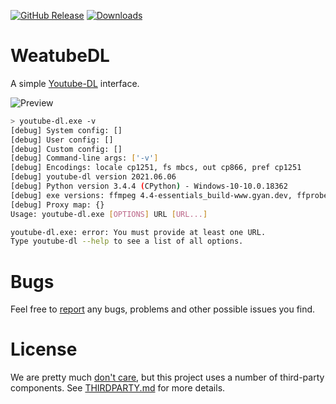 [![GitHub Release](https://img.shields.io/github/v/release/dificento/weatubedl)]() [![Downloads](https://img.shields.io/github/downloads/dificento/weatubedl/latest/total)]()

# WeatubeDL

A simple [Youtube-DL](https://github.com/ytdl-org/youtube-dl) interface.

![Preview](https://files.dificen.to/index.php/s/3TdrweSAXBWEHQc/download/Screenshot_182.png)  

``` bash
> youtube-dl.exe -v
[debug] System config: []
[debug] User config: []
[debug] Custom config: []
[debug] Command-line args: ['-v']
[debug] Encodings: locale cp1251, fs mbcs, out cp866, pref cp1251
[debug] youtube-dl version 2021.06.06
[debug] Python version 3.4.4 (CPython) - Windows-10-10.0.18362
[debug] exe versions: ffmpeg 4.4-essentials_build-www.gyan.dev, ffprobe 4.4-essentials_build-www.gyan.dev
[debug] Proxy map: {}
Usage: youtube-dl.exe [OPTIONS] URL [URL...]

youtube-dl.exe: error: You must provide at least one URL.
Type youtube-dl --help to see a list of all options.
```

# Bugs

Feel free to [report](https://github.com/Dificento/WeatubeDL/issues) any bugs, problems and other possible issues you find. 

# License

We are pretty much [don't care](LICENSE), but this project uses a number of third-party components. See [THIRDPARTY.md](THIRDPARTY.md) for more details.

